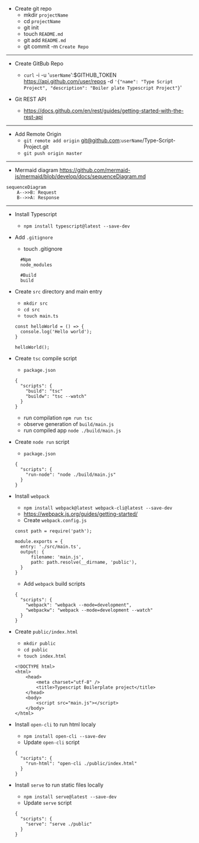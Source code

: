 - Create git repo
  - mkdir `projectName`
  - cd `projectName`
  - git init
  - touch `README.md`
  - git add `README.md`
  - git commit -m `Create Repo`

---

- Create GitBub Repo
  - `curl` -i -u '`userName`':$GITHUB_TOKEN https://api.github.com/user/repos -d `'{"name": "Type Script Project", "description": "Boiler plate Typescript Project"}`'

- Git REST API
  - https://docs.github.com/en/rest/guides/getting-started-with-the-rest-api

---

- Add Remote Origin
  - `git remote add origin` git@github.com:`userName`/Type-Script-Project.git
  - `git push origin master`

---

- Mermaid diagram https://github.com/mermaid-js/mermaid/blob/develop/docs/sequenceDiagram.md
```mermaid
sequenceDiagram
    A-->>B: Request
    B-->>A: Response
```

---

- Install Typescript
  - `npm install typescript@latest --save-dev`

- Add `.gitignore`
  - touch .gitignore
  ```
    #Npm
    node_modules

    #Build
    build
  ```

- Create `src` directory and main entry
  - `mkdir src`
  - `cd src`
  - `touch main.ts`
  ```
  const helloWorld = () => {
    console.log('Hello world');
  }

  helloWorld();
  ```

- Create `tsc` compile script
  - `package.json`
  ```
  { 
    "scripts": {
      "build": "tsc"
      "buildw": "tsc --watch"
    }
  }
  ```
  - run compilation `npm run tsc`
  - observe generation of `build/main.js`
  - run compiled app `node ./build/main.js`

- Create `node run` script
  - `package.json`
  ```
  {
    "scripts": {
      "run-node": "node ./build/main.js"
    }
  }
  ```

- Install `webpack`
  - `npm install webpack@latest webpack-cli@latest --save-dev`
  - https://webpack.js.org/guides/getting-started/
  - Create `webpack.config.js`
  ```
  const path = require('path');

  module.exports = {
    entry: './src/main.ts',
    output: {
        filename: 'main.js',
        path: path.resolve(__dirname, 'public'),
    }
  }
  ```
  - Add `webpack` build scripts
  ```
  {
    "scripts": {
      "webpack": "webpack --mode=development",
      "webpackw": "webpack --mode=development --watch"
    }
  }
  ```

- Create `public/index.html`
  - `mkdir public`
  - `cd public`
  - `touch index.html`
  ```
  <!DOCTYPE html>
  <html>
      <head>
          <meta charset="utf-8" />
          <title>Typescript Boilerplate project</title>
      </head>
      <body>
          <script src="main.js"></script>
      </body>
  </html>
  ```

- Install `open-cli` to run html localy
  - `npm install open-cli --save-dev`
  - Update `open-cli` script
  ```
  {
    "scripts": {
      "run-html": "open-cli ./public/index.html"
    }
  }
  ```

- Install `serve` to run static files locally
  - `npm install serve@latest --save-dev`
  - Update `serve` script
  ```
  {
    "scripts": {
      "serve": "serve ./public"
    }
  }
  ```